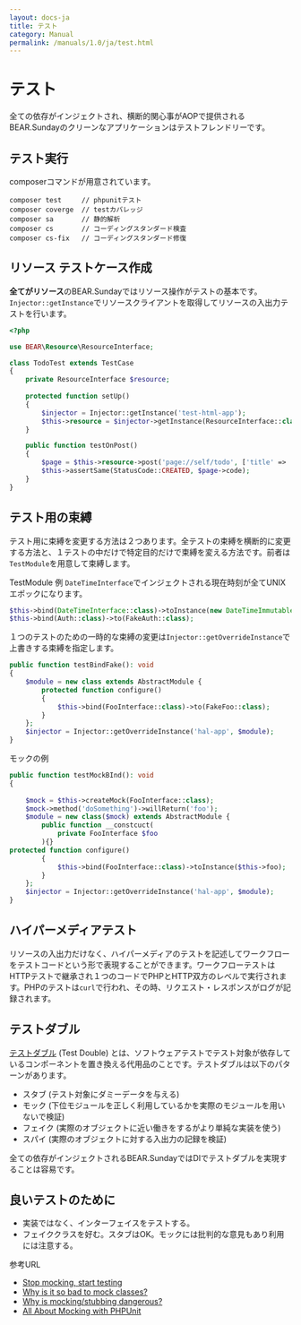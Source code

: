 ```yaml
---
layout: docs-ja
title: テスト
category: Manual
permalink: /manuals/1.0/ja/test.html
---
```


# テスト

全ての依存がインジェクトされ、横断的関心事がAOPで提供されるBEAR.Sundayのクリーンなアプリケーションはテストフレンドリーです。

## テスト実行
composerコマンドが用意されています。

```
composer test     // phpunitテスト
composer coverge  // testカバレッジ
composer sa       // 静的解析
composer cs       // コーディングスタンダード検査
composer cs-fix   // コーディングスタンダード修復

```

## リソース	テストケース作成

**全てがリソース**のBEAR.Sundayではリソース操作がテストの基本です。`Injector::getInstance`でリソースクライアントを取得してリソースの入出力テストを行います。

```php
<?php

use BEAR\Resource\ResourceInterface;

class TodoTest extends TestCase
{
    private ResourceInterface $resource;
    
    protected function setUp()
    {
        $injector = Injector::getInstance('test-html-app');
        $this->resource = $injector->getInstance(ResourceInterface::class);
    }

    public function testOnPost()
    {
        $page = $this->resource->post('page://self/todo', ['title' => 'test']);
        $this->assertSame(StatusCode::CREATED, $page->code);
    }
}
```

## テスト用の束縛

テスト用に束縛を変更する方法は２つあります。全テストの束縛を横断的に変更する方法と、１テストの中だけで特定目的だけで束縛を変える方法です。前者は`TestModule`を用意して束縛します。


TestModule 例
`DateTimeInterface`でインジェクトされる現在時刻が全てUNIXエポックになります。

```php
$this->bind(DateTimeInterface::class)->toInstance(new DateTimeImmutable('1970-01-01 00:00:00'));
$this->bind(Auth::class)->to(FakeAuth::class);
```

１つのテストのための一時的な束縛の変更は`Injector::getOverrideInstance`で上書きする束縛を指定します。

```php
public function testBindFake(): void
{
    $module = new class extends AbstractModule {
        protected function configure()
        {
            $this->bind(FooInterface::class)->to(FakeFoo::class);
        }
    };
    $injector = Injector::getOverrideInstance('hal-app', $module);
}
```

モックの例

```php
public function testMockBInd(): void
{
  
    $mock = $this->createMock(FooInterface::class);
    $mock->method('doSomething')->willReturn('foo');
    $module = new class($mock) extends AbstractModule {
        public function __constcuct(
            private FooInterface $foo
        ){}
protected function configure()
        {
            $this->bind(FooInterface::class)->toInstance($this->foo);
        }
    };
    $injector = Injector::getOverrideInstance('hal-app', $module);
}
```

## ハイパーメディアテスト

リソースの入出力だけなく、ハイパーメディアのテストを記述してワークフローをテストコードという形で表現することができます。ワークフローテストはHTTPテストで継承され１つのコードでPHPとHTTP双方のレベルで実行されます。PHPのテストは`curl`で行われ、その時、リクエスト・レスポンスがログが記録されます。

## テストダブル

[テストダブル](https://ja.wikipedia.org/wiki/%E3%83%86%E3%82%B9%E3%83%88%E3%83%80%E3%83%96%E3%83%AB) (Test Double) とは、ソフトウェアテストでテスト対象が依存しているコンポーネントを置き換える代用品のことです。テストダブルは以下のパターンがあります。

 * スタブ (テスト対象にダミーデータを与える)
 * モック (下位モジュールを正しく利用しているかを実際のモジュールを用いないで検証)
 * フェイク (実際のオブジェクトに近い働きをするがより単純な実装を使う)
 * スパイ (実際のオブジェクトに対する入出力の記録を検証)

全ての依存がインジェクトされるBEAR.SundayではDIでテストダブルを実現することは容易です。

## 良いテストのために

 * 実装ではなく、インターフェイスをテストする。
 * フェイククラスを好む。スタブはOK。モックには批判的な意見もあり利用には注意する。

参考URL

 * [Stop mocking, start testing]()
 * [Why is it so bad to mock classes?](https://stackoverflow.com/questions/1595166/why-is-it-so-bad-to-mock-classes)
 * [Why is mocking/stubbing dangerous?](https://www.thoughtworks.com/insights/blog/mockists-are-dead-long-live-classicists)
 * [All About Mocking with PHPUnit](https://code.tutsplus.com/tutorials/all-about-mocking-with-phpunit--net-27252)
